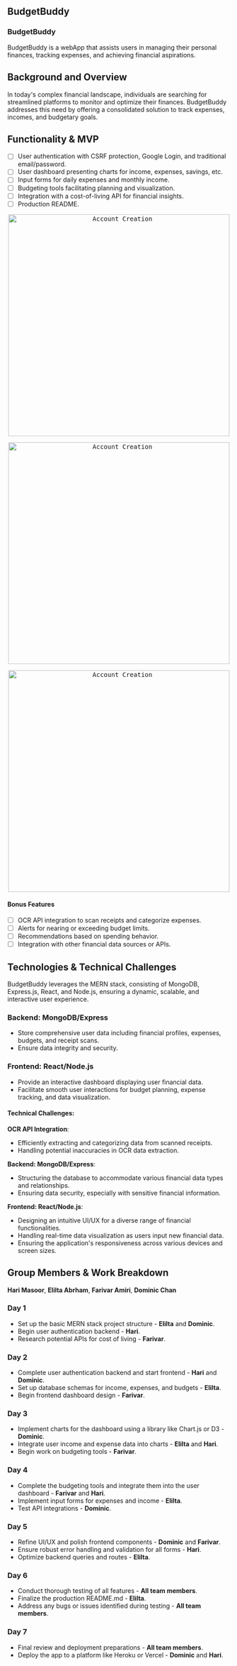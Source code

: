 ## BudgetBuddy

### BudgetBuddy

BudgetBuddy is a webApp that assists users in managing their personal finances, tracking expenses, and achieving financial aspirations.

## Background and Overview

In today's complex financial landscape, individuals are searching for streamlined platforms to monitor and optimize their finances. BudgetBuddy addresses this need by offering a consolidated solution to track expenses, incomes, and budgetary goals.

## Functionality & MVP

- [ ] User authentication with CSRF protection, Google Login, and traditional email/password.
- [ ] User dashboard presenting charts for income, expenses, savings, etc.
- [ ] Input forms for daily expenses and monthly income.
- [ ] Budgeting tools facilitating planning and visualization.
- [ ] Integration with a cost-of-living API for financial insights.
- [ ] Production README.
<p align="center">
  <kbd>
    <img src="./assets/UserDashboard.png" width="500" alt="Account Creation">
  </kbd>
</p>

<p align="center">
  <kbd>
    <img src="./assets/BudgetingTab.png" width="500" alt="Account Creation">
  </kbd>
</p>

<p align="center">
  <kbd>
    <img src="./assets/ExpensesTab.png" width="500" alt="Account Creation">
  </kbd>
</p>


#### Bonus Features
- [ ] OCR API integration to scan receipts and categorize expenses.
- [ ] Alerts for nearing or exceeding budget limits.
- [ ] Recommendations based on spending behavior.
- [ ] Integration with other financial data sources or APIs.

## Technologies & Technical Challenges

BudgetBuddy leverages the MERN stack, consisting of MongoDB, Express.js, React, and Node.js, ensuring a dynamic, scalable, and interactive user experience.

### Backend: MongoDB/Express
- Store comprehensive user data including financial profiles, expenses, budgets, and receipt scans.
- Ensure data integrity and security.

### Frontend: React/Node.js
- Provide an interactive dashboard displaying user financial data.
- Facilitate smooth user interactions for budget planning, expense tracking, and data visualization.

#### Technical Challenges:

**OCR API Integration**:
- Efficiently extracting and categorizing data from scanned receipts.
- Handling potential inaccuracies in OCR data extraction.
  
**Backend: MongoDB/Express**:
- Structuring the database to accommodate various financial data types and relationships.
- Ensuring data security, especially with sensitive financial information.
  
**Frontend: React/Node.js**:
- Designing an intuitive UI/UX for a diverse range of financial functionalities.
- Handling real-time data visualization as users input new financial data.
- Ensuring the application's responsiveness across various devices and screen sizes.

## Group Members & Work Breakdown

**Hari Masoor**,
**Elilta Abrham**,
**Farivar Amiri**,
**Dominic Chan**

### Day 1
- Set up the basic MERN stack project structure - **Elilta** and **Dominic**.
- Begin user authentication backend - **Hari**.
- Research potential APIs for cost of living - **Farivar**.

### Day 2
- Complete user authentication backend and start frontend - **Hari** and **Dominic**.
- Set up database schemas for income, expenses, and budgets - **Elilta**.
- Begin frontend dashboard design - **Farivar**.

### Day 3
- Implement charts for the dashboard using a library like Chart.js or D3 - **Dominic**.
- Integrate user income and expense data into charts - **Elilta** and **Hari**.
- Begin work on budgeting tools - **Farivar**.

### Day 4
- Complete the budgeting tools and integrate them into the user dashboard - **Farivar** and **Hari**.
- Implement input forms for expenses and income - **Elilta**.
- Test API integrations - **Dominic**.

### Day 5
- Refine UI/UX and polish frontend components - **Dominic** and **Farivar**.
- Ensure robust error handling and validation for all forms - **Hari**.
- Optimize backend queries and routes - **Elilta**.

### Day 6
- Conduct thorough testing of all features - **All team members**.
- Finalize the production README.md - **Elilta**.
- Address any bugs or issues identified during testing - **All team members**.

### Day 7
- Final review and deployment preparations - **All team members**.
- Deploy the app to a platform like Heroku or Vercel - **Dominic** and **Hari**.




 